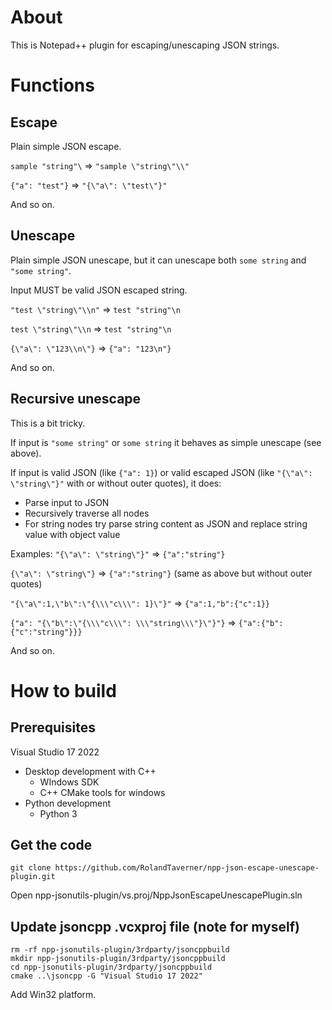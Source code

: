 # About

This is Notepad++ plugin for escaping/unescaping JSON strings.

# Functions

## Escape

Plain simple JSON escape.

`sample "string"\` => `"sample \"string\"\\"`

`{"a": "test"}` => `"{\"a\": \"test\"}"`

And so on.

## Unescape

Plain simple JSON unescape, but it can unescape both `some string` and `"some string"`.

Input MUST be valid JSON escaped string.

`"test \"string\"\\n"` => `test "string"\n`

`test \"string\"\\n` => `test "string"\n`

`{\"a\": \"123\\n\"}` => `{"a": "123\n"}`

And so on.

## Recursive unescape

This is a bit tricky.

If input is `"some string"` or `some string` it behaves as simple unescape (see above).

If input is valid JSON (like `{"a": 1}`) or valid escaped JSON (like `"{\"a\": \"string\"}"` with or without outer quotes), it does:
- Parse input to JSON
- Recursively traverse all nodes
- For string nodes try parse string content as JSON and replace string value with object value

Examples:
`"{\"a\": \"string\"}"` => `{"a":"string"}`

`{\"a\": \"string\"}` => `{"a":"string"}` (same as above but without outer quotes)

`"{\"a\":1,\"b\":\"{\\\"c\\\": 1}\"}"` => `{"a":1,"b":{"c":1}}`

`{"a": "{\"b\":\"{\\\"c\\\": \\\"string\\\"}\"}"}` => `{"a":{"b":{"c":"string"}}}`

And so on.

# How to build

## Prerequisites

Visual Studio 17 2022
- Desktop development with C++
  - WIndows SDK
  - C++ CMake tools for windows
- Python development
  - Python 3
  
## Get the code

`git clone https://github.com/RolandTaverner/npp-json-escape-unescape-plugin.git`

Open npp-jsonutils-plugin/vs.proj/NppJsonEscapeUnescapePlugin.sln

## Update jsoncpp .vcxproj file (note for myself)
```
rm -rf npp-jsonutils-plugin/3rdparty/jsoncppbuild
mkdir npp-jsonutils-plugin/3rdparty/jsoncppbuild
cd npp-jsonutils-plugin/3rdparty/jsoncppbuild
cmake ..\jsoncpp -G "Visual Studio 17 2022"
```
Add Win32 platform.

